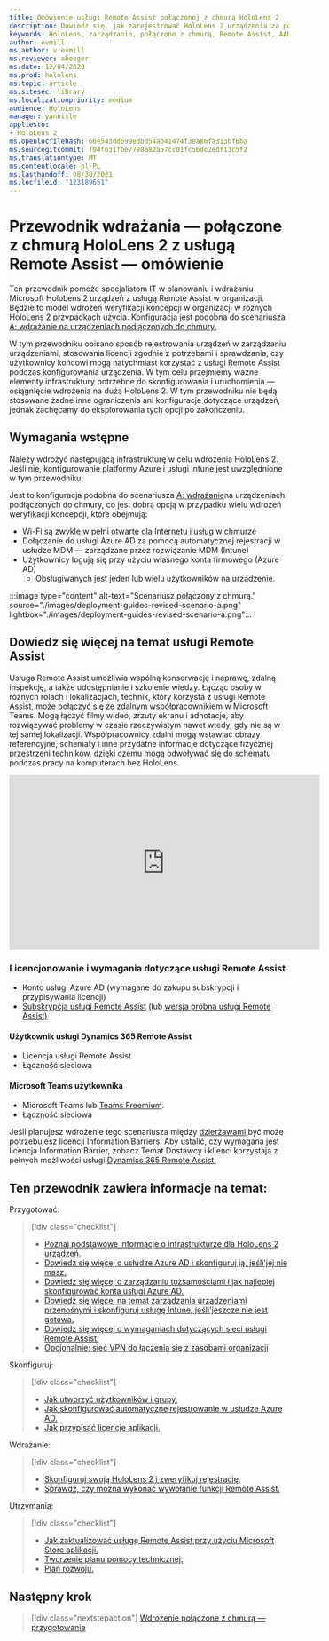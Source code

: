 ```yaml
---
title: Omówienie usługi Remote Assist połączonej z chmurą HoloLens 2
description: Dowiedz się, jak zarejestrować HoloLens 2 urządzenia za pośrednictwem sieci połączonej z chmurą przy użyciu usługi Dynamics 365 Remote Assist.
keywords: HoloLens, zarządzanie, połączone z chmurą, Remote Assist, AAD, Azure AD, MDM, Mobile Zarządzanie urządzeniami
author: evmill
ms.author: v-evmill
ms.reviewer: aboeger
ms.date: 12/04/2020
ms.prod: hololens
ms.topic: article
ms.sitesec: library
ms.localizationpriority: medium
audience: HoloLens
manager: yannisle
appliesto:
- HoloLens 2
ms.openlocfilehash: 66e543dd699edbd54ab41474f3ea86fa313bf6ba
ms.sourcegitcommit: f04f631fbe7798a82a57cc01fc56dc2edf13c5f2
ms.translationtype: MT
ms.contentlocale: pl-PL
ms.lasthandoff: 08/30/2021
ms.locfileid: "123189651"
---
```

# <a name="deployment-guide--cloud-connected-hololens-2-with-remote-assist--overview"></a>Przewodnik wdrażania — połączone z chmurą HoloLens 2 z usługą Remote Assist — omówienie

Ten przewodnik pomoże specjalistom IT w planowaniu i wdrażaniu Microsoft HoloLens 2 urządzeń z usługą Remote Assist w organizacji. Będzie to model wdrożeń weryfikacji koncepcji w organizacji w różnych HoloLens 2 przypadkach użycia. Konfiguracja jest podobna do scenariusza [A: wdrażanie na urządzeniach podłączonych do chmury.](common-scenarios.md#scenario-a) 

W tym przewodniku opisano sposób rejestrowania urządzeń w zarządzaniu urządzeniami, stosowania licencji zgodnie z potrzebami i sprawdzania, czy użytkownicy końcowi mogą natychmiast korzystać z usługi Remote Assist podczas konfigurowania urządzenia. W tym celu przejmiemy ważne elementy infrastruktury potrzebne do skonfigurowania i uruchomienia — osiągnięcie wdrożenia na dużą HoloLens 2. W tym przewodniku nie będą stosowane żadne inne ograniczenia ani konfiguracje dotyczące urządzeń, jednak zachęcamy do eksplorowania tych opcji po zakończeniu.

## <a name="prerequisites"></a>Wymagania wstępne

Należy wdrożyć następującą infrastrukturę w celu wdrożenia HoloLens 2. Jeśli nie, konfigurowanie platformy Azure i usługi Intune jest uwzględnione w tym przewodniku:

Jest to konfiguracja podobna do scenariusza [A: wdrażanie](/hololens/common-scenarios#scenario-a)na urządzeniach podłączonych do chmury, co jest dobrą opcją w przypadku wielu wdrożeń weryfikacji koncepcji, które obejmują:

- Wi-Fi są zwykle w pełni otwarte dla Internetu i usług w chmurze
- Dołączanie do usługi Azure AD za pomocą automatycznej rejestracji w usłudze MDM — zarządzane przez rozwiązanie MDM (Intune)
- Użytkownicy logują się przy użyciu własnego konta firmowego (Azure AD)
    - Obsługiwanych jest jeden lub wielu użytkowników na urządzenie.

:::image type="content" alt-text="Scenariusz połączony z chmurą." source="./images/deployment-guides-revised-scenario-a.png" lightbox="./images/deployment-guides-revised-scenario-a.png":::


## <a name="learn-about-remote-assist"></a>Dowiedz się więcej na temat usługi Remote Assist

Usługa Remote Assist umożliwia wspólną konserwację i naprawę, zdalną inspekcję, a także udostępnianie i szkolenie wiedzy. Łącząc osoby w różnych rolach i lokalizacjach, technik, który korzysta z usługi Remote Assist, może połączyć się ze zdalnym współpracownikiem w Microsoft Teams. Mogą łączyć filmy wideo, zrzuty ekranu i adnotacje, aby rozwiązywać problemy w czasie rzeczywistym nawet wtedy, gdy nie są w tej samej lokalizacji. Współpracownicy zdalni mogą wstawiać obrazy referencyjne, schematy i inne przydatne informacje dotyczące fizycznej przestrzeni techników, dzięki czemu mogą odwoływać się do schematu podczas pracy na komputerach bez HoloLens.

<iframe width="560" height="315" src="https://www.youtube.com/embed/d3YT8j0yYl0" frameborder="0" allow="accelerometer; autoplay; clipboard-write; encrypted-media; gyroscope; picture-in-picture" allowfullscreen></iframe>

### <a name="remote-assist-licensing-and-requirements"></a>Licencjonowanie i wymagania dotyczące usługi Remote Assist

- Konto usługi Azure AD (wymagane do zakupu subskrypcji i przypisywania licencji)
- [Subskrypcja usługi Remote Assist](/dynamics365/mixed-reality/remote-assist/buy-and-deploy-remote-assist) (lub [wersja próbna usługi Remote Assist)](/dynamics365/mixed-reality/remote-assist/try-remote-assist)
    
#### <a name="dynamics-365-remote-assist-user"></a>Użytkownik usługi Dynamics 365 Remote Assist

- Licencja usługi Remote Assist
- Łączność sieciowa

#### <a name="microsoft-teams-user"></a>Microsoft Teams użytkownika

- Microsoft Teams lub [Teams Freemium](https://products.office.com/microsoft-teams/free).
- Łączność sieciowa

Jeśli planujesz wdrożenie tego scenariusza między [dzierżawami,](/dynamics365/mixed-reality/remote-assist/cross-tenant-overview#scenario-2-leasing-services-to-other-tenants)być może potrzebujesz licencji Information Barriers. Aby ustalić, czy wymagana jest licencja Information Barrier, zobacz Temat Dostawcy i klienci korzystają z pełnych możliwości usługi [Dynamics 365 Remote Assist.](/dynamics365/mixed-reality/remote-assist/cross-tenant-licensing-implementation)

## <a name="in-this-guide-you-will"></a>Ten przewodnik zawiera informacje na temat:

Przygotować:

> [!div class="checklist"]
> - [Poznaj podstawowe informacje o infrastrukturze dla HoloLens 2 urządzeń.](hololens2-cloud-connected-prepare.md#infrastructure-essentials)
> - [Dowiedz się więcej o usłudze Azure AD i skonfiguruj ją, jeśli&#39;jej nie masz.](hololens2-cloud-connected-prepare.md#azure-active-directory)
> - [Dowiedz się więcej o zarządzaniu tożsamościami i jak najlepiej skonfigurować konta usługi Azure AD.](hololens2-cloud-connected-prepare.md#identity-management)
> - [Dowiedz się więcej na temat zarządzania urządzeniami przenośnymi i skonfiguruj usługę Intune, jeśli&#39;jeszcze nie jest gotowa.](hololens2-cloud-connected-prepare.md#mobile-device-management)
> - [Dowiedz się więcej o wymaganiach dotyczących sieci usługi Remote Assist.](hololens2-cloud-connected-prepare.md#network)
> - [Opcjonalnie: sieć VPN do łączenia się z zasobami organizacji](hololens2-cloud-connected-prepare.md#optional-connect-your-hololens-to-vpn)

Skonfiguruj:

> [!div class="checklist"]
> - [Jak utworzyć użytkowników i grupy.](hololens2-cloud-connected-configure.md#azure-users-and-groups)
> - [Jak skonfigurować automatyczne rejestrowanie w usłudze Azure AD.](hololens2-cloud-connected-configure.md#auto-enrollment-on-hololens-2)
> - [Jak przypisać licencje aplikacji.](hololens2-cloud-connected-configure.md#application-licenses)

Wdrażanie:

> [!div class="checklist"]
> - [Skonfiguruj swoją HoloLens 2 i zweryfikuj rejestrację.](hololens2-cloud-connected-deploy.md#enrollment-validation)
> - [Sprawdź, czy można wykonać wywołanie funkcji Remote Assist.](hololens2-cloud-connected-deploy.md#remote-assist-call-validation)

Utrzymania:

> [!div class="checklist"]
> - [Jak zaktualizować usługę Remote Assist przy użyciu Microsoft Store aplikacji.](hololens2-cloud-connected-maintain.md#updates)
> - [Tworzenie planu pomocy technicznej.](hololens2-cloud-connected-maintain.md#support-plan)
> - [Plan rozwoju.](hololens2-cloud-connected-maintain.md#development-plan)

## <a name="next-step"></a>Następny krok

> [!div class="nextstepaction"]
> [Wdrożenie połączone z chmurą — przygotowanie](hololens2-cloud-connected-prepare.md)

